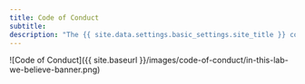 ```yaml
---
title: Code of Conduct
subtitle:
description: "The {{ site.data.settings.basic_settings.site_title }} code of conduct."
---
```


![Code of Conduct]({{ site.baseurl }}/images/code-of-conduct/in-this-lab-we-believe-banner.png)
